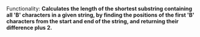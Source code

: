 Functionality: **Calculates the length of the shortest substring containing all 'B' characters in a given string, by finding the positions of the first 'B' characters from the start and end of the string, and returning their difference plus 2.**